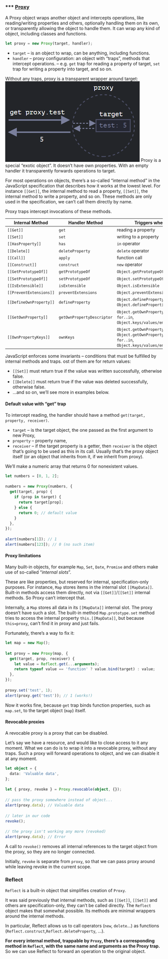 ### \*\*\* [Proxy](https://javascript.info/proxy)

A Proxy object wraps another object and intercepts operations, like reading/writing properties
and others, optionally handling them on its own, or transparently allowing the object to handle them.
It can wrap any kind of object, including classes and functions.

```typescript
let proxy = new Proxy(target, handler);
```

- `target` – is an object to wrap, can be anything, including functions.
- `handler` – proxy configuration: an object with “traps”, methods that intercept
  operations. – e.g. `get` trap for reading a property of target, `set` trap for writing a property into target, and so on.

Without any traps, proxy is a transparent wrapper around target:
![Proxy wrapper](images/proxy.png)
Proxy is a special “exotic object”. It doesn’t have own properties.
With an empty handler it transparently forwards operations to target.

For most operations on objects, there’s a so-called “internal method” in the JavaScript specification
that describes how it works at the lowest level. For instance `[[Get]]`, the internal method
to read a property, `[[Set]]`, the internal method to write a property, and so on.
These methods are only used in the specification, we can’t call them directly by name.

Proxy traps intercept invocations of these methods.

| Internal Method         | Handler Method             | Triggers when…                                                                                        |
| ----------------------- | -------------------------- | ----------------------------------------------------------------------------------------------------- |
| `[[Get]]`               | `get`                      | reading a property                                                                                    |
| `[[Set]]`               | `set`                      | writing to a property                                                                                 |
| `[[HasProperty]]`       | `has`                      | `in` operator                                                                                         |
| `[[Delete]]`            | `deleteProperty`           | `delete` operator                                                                                     |
| `[[Call]]`              | `apply`                    | function call                                                                                         |
| `[[Construct]]`         | `construct`                | `new` operator                                                                                        |
| `[[GetPrototypeOf]]`    | `getPrototypeOf`           | `Object.getPrototypeOf`                                                                               |
| `[[SetPrototypeOf]]`    | `setPrototypeOf`           | `Object.setPrototypeOf`                                                                               |
| `[[IsExtensible]]`      | `isExtensible`             | `Object.isExtensible`                                                                                 |
| `[[PreventExtensions]]` | `preventExtensions`        | `Object.preventExtensions`                                                                            |
| `[[DefineOwnProperty]]` | `defineProperty`           | `Object.defineProperty`, `Object.defineProperties`                                                    |
| `[[GetOwnProperty]]`    | `getOwnPropertyDescriptor` | `Object.getOwnPropertyDescriptor`, `for..in`, `Object.keys/values/entries`                            |
| `[[OwnPropertyKeys]]`   | `ownKeys`                  | `Object.getOwnPropertyNames`, `Object.getOwnPropertySymbols`, `for..in`, `Object.keys/values/entries` |

JavaScript enforces some invariants – conditions that must be fulfilled by internal methods and traps.
ost of them are for return values:

- `[[Set]]` must return true if the value was written successfully, otherwise false.
- `[[Delete]]` must return true if the value was deleted successfully, otherwise false.
- …and so on, we’ll see more in examples below.

#### Default value with “get” trap

To intercept reading, the handler should have a method `get(target, property, receiver)`.

- `target` – is the target object, the one passed as the first argument to new Proxy,
- `property` – property name,
- `receiver` – if the target property is a getter, then `receiver` is the object that’s going
  to be used as this in its call. Usually that’s the proxy object itself (or an object that inherits
  from it, if we inherit from proxy).

We’ll make a numeric array that returns 0 for nonexistent values.

```typescript
let numbers = [0, 1, 2];

numbers = new Proxy(numbers, {
  get(target, prop) {
    if (prop in target) {
      return target[prop];
    } else {
      return 0; // default value
    }
  },
});

alert(numbers[1]); // 1
alert(numbers[123]); // 0 (no such item)
```

#### Proxy limitations

Many built-in objects, for example `Map`, `Set`, `Date`, `Promise` and others make use of so-called “_internal slots_”.

These are like properties, but reserved for internal, specification-only purposes.
For instance, `Map` stores items in the internal slot `[[MapData]]`. Built-in methods access
them directly, not via `[[Get]]`/`[[Set]]` internal methods. So Proxy can’t intercept that.

Internally, a `Map` stores all data in its `[[MapData]]` internal slot. The proxy doesn’t have such
a slot. The built-in method `Map.prototype.set` method tries to access the internal property
`this.[[MapData]]`, but because `this=proxy`, can’t find it in proxy and just fails.

Fortunately, there’s a way to fix it:

```typescript
let map = new Map();

let proxy = new Proxy(map, {
  get(target, prop, receiver) {
    let value = Reflect.get(...arguments);
    return typeof value == 'function' ? value.bind(target) : value;
  },
});

proxy.set('test', 1);
alert(proxy.get('test')); // 1 (works!)
```

Now it works fine, because `get` trap binds function properties, such as `map.set`,
to the target object (`map`) itself.

#### Revocable proxies

A revocable proxy is a proxy that can be disabled.

Let’s say we have a resource, and would like to close access to it any moment.
What we can do is to wrap it into a revocable proxy, without any traps. Such a proxy will
forward operations to object, and we can disable it at any moment.

```typescript
let object = {
  data: 'Valuable data',
};

let { proxy, revoke } = Proxy.revocable(object, {});

// pass the proxy somewhere instead of object...
alert(proxy.data); // Valuable data

// later in our code
revoke();

// the proxy isn't working any more (revoked)
alert(proxy.data); // Error
```

A call to `revoke()` removes all internal references to the target object from the proxy,
so they are no longer connected.

Initially, `revoke` is separate from `proxy`, so that we can pass proxy around while leaving revoke in the current scope.

### Reflect

`Reflect` is a built-in object that simplifies creation of `Proxy`.

It was said previously that internal methods, such as `[[Get]]`, `[[Set]]` and others are
specification-only, they can’t be called directly.
The `Reflect` object makes that somewhat possible. Its methods are minimal wrappers around the internal methods.

In particular, Reflect allows us to call operators (`new`, `delete`…) as functions
(`Reflect.construct`,`Reflect.deleteProperty`, …).

**For every internal method, trappable by `Proxy`, there’s a corresponding method in `Reflect`,
with the same name and arguments as the Proxy trap.** So we can use Reflect to forward an
operation to the original object.
